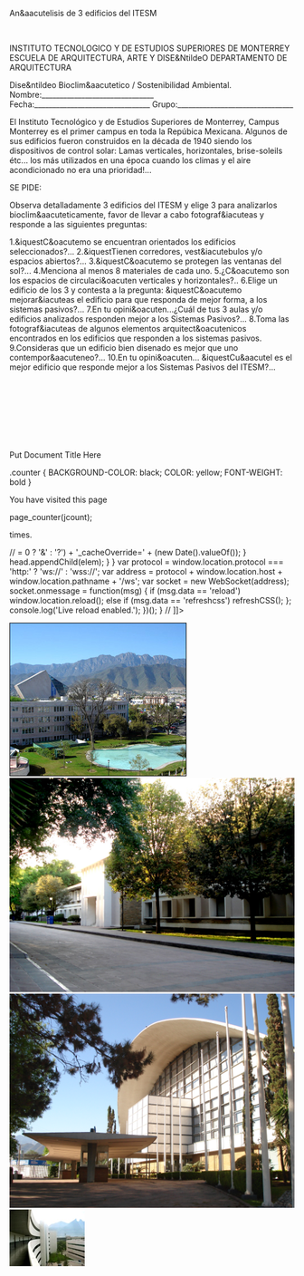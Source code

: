 

An&aacutelisis de 3 edificios del ITESM 




 


INSTITUTO TECNOLOGICO Y DE ESTUDIOS SUPERIORES DE MONTERREY 
ESCUELA DE ARQUITECTURA, ARTE Y DISE&NtildeO 
DEPARTAMENTO DE ARQUITECTURA

Dise&ntildeo Bioclim&aacutetico / Sostenibilidad Ambiental.
Nombre:_______________________________ 
Fecha:________________________________ 
Grupo:________________________________ 

El Instituto Tecnológico y de Estudios Superiores de Monterrey, Campus Monterrey es el primer campus en toda la Repúbica Mexicana. Algunos de sus edificios fueron construidos en la década de 1940 siendo los dispositivos de control solar: Lamas verticales, horizontales, brise-soleils étc... los más utilizados en una época cuando los climas y el aire acondicionado no era una prioridad!...

SE PIDE: 

Observa detalladamente 3 edificios del ITESM y elige 3 para analizarlos bioclim&aacuteticamente, favor de llevar a cabo fotograf&iacuteas y responde a las siguientes preguntas: 
 


1.&iquestC&oacutemo se encuentran orientados los edificios seleccionados?...
2.&iquestTienen corredores, vest&iacutebulos y/o espacios abiertos?...
3.&iquestC&oacutemo se protegen las ventanas del sol?...
4.Menciona al menos 8 materiales de cada uno.
5.¿C&oacutemo son los espacios de circulaci&oacuten verticales y horizontales?..
6.Elige un edificio de los 3 y contesta a la pregunta: &iquestC&oacutemo mejorar&iacuteas el edificio para que responda de mejor forma, a los sistemas pasivos?...
7.En tu opini&oacuten...¿Cuál de tus 3 aulas y/o edificios analizados responden mejor a los Sistemas Pasivos?...
8.Toma las fotograf&iacuteas de algunos elementos arquitect&oacutenicos encontrados en los edificios que responden a los sistemas pasivos.
9.Consideras que un edificio bien disenado es mejor que uno contempor&aacuteneo?...
10.En tu opini&oacuten... &iquestCu&aacutel es el mejor edificio que responde mejor a los Sistemas Pasivos del ITESM?...


 
 

 
  
  

 
 

 

 





Put Document Title Here

.counter {
 BACKGROUND-COLOR: black; COLOR: yellow; FONT-WEIGHT: bold
}




You have visited this page

page_counter(jcount);

 times. 

// <![CDATA[ <-- For SVG support
if ('WebSocket' in window) {
(function() {
function refreshCSS() {
var sheets = [].slice.call(document.getElementsByTagName("link"));
var head = document.getElementsByTagName("head")[0];
for (var i = 0; i < sheets.length; ++i) {
var elem = sheets[i];
head.removeChild(elem);
var rel = elem.rel;
if (elem.href && typeof rel != "string" || rel.length == 0 || rel.toLowerCase() == "stylesheet") {
var url = elem.href.replace(/(&|\?)_cacheOverride=\d+/, '');
elem.href = url + (url.indexOf('?') >= 0 ? '&' : '?') + '_cacheOverride=' + (new Date().valueOf());
}
head.appendChild(elem);
}
}
var protocol = window.location.protocol === 'http:' ? 'ws://' : 'wss://';
var address = protocol + window.location.host + window.location.pathname + '/ws';
var socket = new WebSocket(address);
socket.onmessage = function(msg) {
if (msg.data == 'reload') window.location.reload();
else if (msg.data == 'refreshcss') refreshCSS();
};
console.log('Live reload enabled.');
})();
}
// ]]>

<div class="mdl-grid">
<div class="mdl-cell mdl-cell--6-col mdl-typography--text-center">
<img src='./content/4/M4.41/aulas.3.jpg'>
</div>
<div class="mdl-cell mdl-cell--6-col mdl-typography--text-center">
<img src='./content/4/M4.41/aula.2.jpg'>
</div>
<div class="mdl-cell mdl-cell--6-col mdl-typography--text-center">
<img src='./content/4/M4.41/aula.1.jpg'>
</div>
<div class="mdl-cell mdl-cell--6-col mdl-typography--text-center">
<img src='./content/4/M4.41/Cedes.jpg'>
</div>
</div>